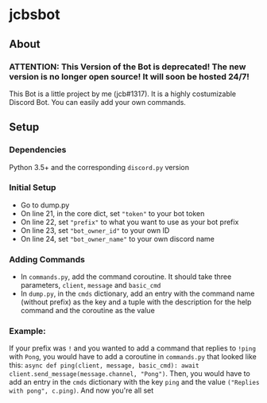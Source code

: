 # jcbsbot
## About
### ATTENTION: This Version of the Bot is deprecated! The new version is no longer open source! It will soon be hosted 24/7!
This Bot is a little project by me (jcb#1317). It is a highly costumizable Discord Bot. You can easily add your own commands.
## Setup
### Dependencies
Python 3.5+ and the corresponding `discord.py` version

### Initial Setup

   * Go to dump.py
   * On line 21, in the core dict, set `"token"` to your bot token
   * On line 22, set `"prefix"` to what you want to use as your bot prefix
   * On line 23, set `"bot_owner_id"` to your own ID
   * On line 24, set `"bot_owner_name"` to your own discord name

### Adding Commands

   * In `commands.py`, add the command coroutine. It should take three parameters, `client`, `message` and `basic_cmd`
   * In `dump.py`, in the `cmds` dictionary, add an entry with the command name (without prefix) as the key and a tuple with the description for the help command and the coroutine as the value

### Example:

If your prefix was `!` and you wanted to add a command that replies to `!ping` with `Pong`, you would have to add a coroutine in `commands.py` that looked like this: `async def ping(client, message, basic_cmd): await client.send_message(message.channel, "Pong")`. Then, you would have to add an entry in the `cmds` dictionary with the key `ping` and the value `("Replies with pong", c.ping)`. And now you're all set
